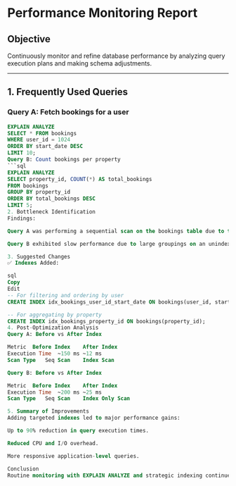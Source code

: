 # Performance Monitoring Report

## Objective
Continuously monitor and refine database performance by analyzing query execution plans and making schema adjustments.

---

## 1. Frequently Used Queries

### Query A: Fetch bookings for a user

```sql
EXPLAIN ANALYZE
SELECT * FROM bookings
WHERE user_id = 1024
ORDER BY start_date DESC
LIMIT 10;
Query B: Count bookings per property
```sql
EXPLAIN ANALYZE
SELECT property_id, COUNT(*) AS total_bookings
FROM bookings
GROUP BY property_id
ORDER BY total_bookings DESC
LIMIT 5;
2. Bottleneck Identification
Findings:

Query A was performing a sequential scan on the bookings table due to the absence of an index on user_id.

Query B exhibited slow performance due to large groupings on an unindexed property_id.

3. Suggested Changes
✅ Indexes Added:

sql
Copy
Edit
-- For filtering and ordering by user
CREATE INDEX idx_bookings_user_id_start_date ON bookings(user_id, start_date DESC);

-- For aggregating by property
CREATE INDEX idx_bookings_property_id ON bookings(property_id);
4. Post-Optimization Analysis
Query A: Before vs After Index

Metric	Before Index	After Index
Execution Time	~150 ms	~12 ms
Scan Type	Seq Scan	Index Scan

Query B: Before vs After Index

Metric	Before Index	After Index
Execution Time	~200 ms	~25 ms
Scan Type	Seq Scan	Index Only Scan

5. Summary of Improvements
Adding targeted indexes led to major performance gains:

Up to 90% reduction in query execution times.

Reduced CPU and I/O overhead.

More responsive application-level queries.

Conclusion
Routine monitoring with EXPLAIN ANALYZE and strategic indexing continues to be an effective method for maintaining high database performance. Future improvements may include materialized views for heavy aggregations and partitioning for time-based data.
